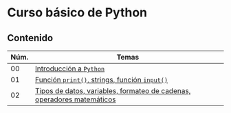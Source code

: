 # Curso básico de Python

## Contenido

|Núm.|Temas|
|---|---|
|00|[Introducción a `Python`](https://github.com/VickAlc/CursoPython_UPB/blob/master/Tema00.ipynb)|
|01|[Función `print()`, strings, función `input()`](https://github.com/VickAlc/CursoPython_UPB/blob/master/Tema01.ipynb)|
|02|[Tipos de datos, variables, formateo de cadenas, operadores matemáticos](https://github.com/VickAlc/CursoPython_UPB/blob/master/Tema02.ipynb)|

